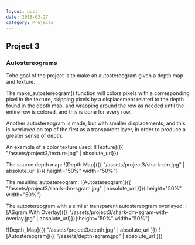 ```yaml
---
layout: post
date: 2018-03-27
category: Projects
---
```


Project 3
---

### Autostereograms ###
Tohe goal of the project is to make an autostereogram given a depth map and texture. 

The make_autostereogram() function will colors pixels with a corresponding pixel in the texture, 
skipping pixels by a displacement related to the depth found in the depth map, and wrapping around the row as 
needed until the entire row is colored, and this is done for every row.

Another autostereogram is made, but with smaller displacements, and this is overlayed on top of the first as a transparent layer, 
in order to produce a greater sense of depth.

An example of a color texture used:
![Texture]({{ "/assets/project3/texture.jpg" | absolute_url}})

The source depth map:
![Depth Map]({{ "/assets/project3/shark-dm.jpg" | absolute_url }}){:height="50%" width="50%"} 

The resulting autostereogram:
![Autostereogram]({{ "/assets/project3/shark-dm-sgram.jpg" | absolute_url }}){:height="50%" width="50%"}

The autostereogram with a similar transparent autostereogram overlayed:
![ASgram With Overlay]({{ "/assets/project3/shark-dm-sgram-with-overlay.jpg" | absolute_url}}){:height="50%" width="50%"}

![Depth_Map]({{ "/assets/project3/depth.jpg" | absolute_url }}) ![Autostereogram]({{ "/assets/depth-sgram.jpg" | absolute_url }})


